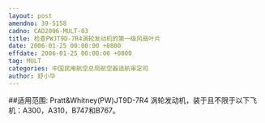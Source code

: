 ```yaml
---
layout: post
amendno: 39-5158
cadno: CAD2006-MULT-03
title: 检查PWJT9D-7R4涡轮发动机的第一级风扇叶片
date: 2006-01-25 00:00:00 +0800
effdate: 2006-01-25 00:00:00 +0800
tag: MULT
categories: 中国民用航空总局航空器适航审定司
author: 舒小华
---
```


##适用范围:
Pratt&Whitney(PW)JT9D-7R4 涡轮发动机，装于且不限于以下飞机：A300，A310，B747和B767。

